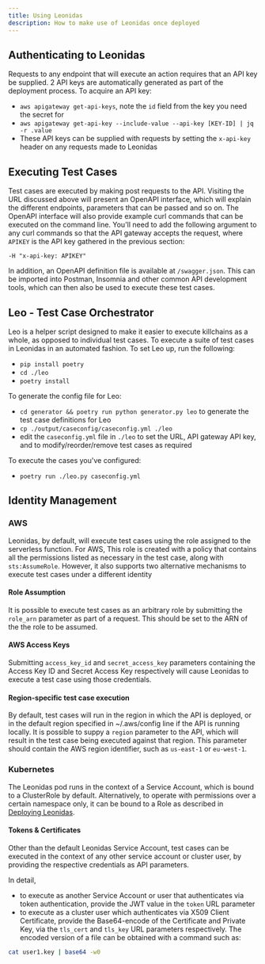 ```yaml
---
title: Using Leonidas
description: How to make use of Leonidas once deployed
---
```


## Authenticating to Leonidas

Requests to any endpoint that will execute an action requires that an API key be supplied. 2 API keys are automatically generated as part of the deployment process. To acquire an API key:

* `aws apigateway get-api-keys`, note the `id` field from the key you need the secret for
* `aws apigateway get-api-key --include-value --api-key [KEY-ID] | jq -r .value`
* These API keys can be supplied with requests by setting the `x-api-key` header on any requests made to Leonidas

## Executing Test Cases

Test cases are executed by making post requests to the API. Visiting the URL discussed above will present an OpenAPI interface, which will explain the different endpoints, parameters that can be passed and so on. The OpenAPI interface will also provide example curl commands that can be executed on the command line. You'll need to add the following argument to any curl commands so that the API gateway accepts the request, where `APIKEY` is the API key gathered in the previous section:

`-H "x-api-key: APIKEY"`

In addition, an OpenAPI definition file is available at `/swagger.json`. This can be imported into Postman, Insomnia and other common API development tools, which can then also be used to execute these test cases.

## Leo - Test Case Orchestrator

Leo is a helper script designed to make it easier to execute killchains as a whole, as opposed to individual test cases. To execute a suite of test cases in Leonidas in an automated fashion. To set Leo up, run the following:

* `pip install poetry`
* `cd ./leo`
* `poetry install`

To generate the config file for Leo:

* `cd generator && poetry run python generator.py leo` to generate the test case definitions for Leo
* `cp ./output/caseconfig/caseconfig.yml ./leo`
* edit the `caseconfig.yml` file in `./leo` to set the URL, API gateway API key, and to modify/reorder/remove test cases as required

To execute the cases you've configured:

* `poetry run ./leo.py caseconfig.yml`

## Identity Management

### AWS
Leonidas, by default, will execute test cases using the role assigned to the serverless function. For AWS, This role is created with a policy that contains all the permissions listed as necessary in the test case, along with `sts:AssumeRole`. However, it also supports two alternative mechanisms to execute test cases under a different identity

#### Role Assumption

It is possible to execute test cases as an arbitrary role by submitting the `role_arn` parameter as part of a request. This should be set to the ARN of the the role to be assumed.

#### AWS Access Keys

Submitting `access_key_id` and `secret_access_key` parameters containing the Access Key ID and Secret Access Key respectively will cause Leonidas to execute a test case using those credentials.

#### Region-specific test case execution

By default, test cases will run in the region in which the API is deployed, or in the default region specified in ~/.aws/config line if the API is running locally. It is possible to suppy a `region` parameter to the API, which will result in the test case being executed against that region. This parameter should contain the AWS region identifier, such as `us-east-1` or `eu-west-1`.


### Kubernetes
The Leonidas pod runs in the context of a Service Account, which is bound to a ClusterRole by default. Alternatively, to operate with permissions over a certain namespace only, it can be bound to a Role as described in [Deploying Leonidas](deploying-leonidas#building-and-deploying-the-api).

#### Tokens & Certificates
Other than the default Leonidas Service Account, test cases can be executed in the context of any other service account or cluster user, by providing the respective credentials as API parameters.

In detail, 
- to execute as another Service Account or user that authenticates via token authentication, provide the JWT value in the `token` URL parameter
- to execute as a cluster user which authenticates via X509 Client Certificate, provide the Base64-encode of the Certificate and Private Key, via the `tls_cert` and `tls_key` URL parameters respectively. The encoded version of a file can be obtained with a command such as: 
```bash
cat user1.key | base64 -w0 
```

